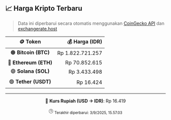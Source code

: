 

<!-- HARGA_KRIPTO -->
## 📈 Harga Kripto Terbaru

> Data ini diperbarui secara otomatis menggunakan [CoinGecko API](https://www.coingecko.com/) dan [exchangerate.host](https://exchangerate.host/)

<div align="center">

| 🪙 Token | 💰 Harga (IDR) |
|:------:|---------------:|
| 🟠 **Bitcoin (BTC)**   | Rp 1.822.721.257 |
| 🔵 **Ethereum (ETH)**  | Rp 70.852.615 |
| 🟣 **Solana (SOL)**    | Rp 3.433.498 |
| 🟢 **Tether (USDT)**   | Rp 16.424 |

---

💱 **Kurs Rupiah (USD → IDR)**: Rp 16.419

🕒 <sub>Terakhir diperbarui: 3/9/2025, 15.57.03</sub>

</div>
<!-- /HARGA_KRIPTO -->